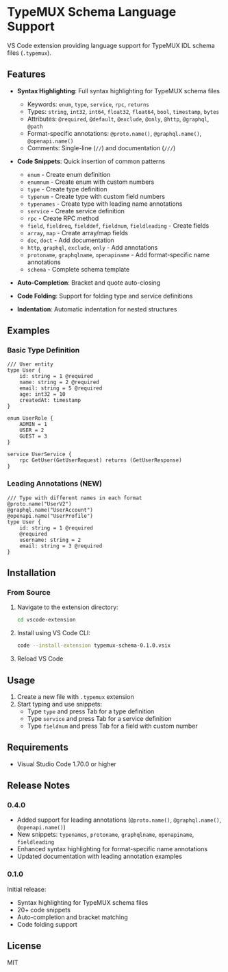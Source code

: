 # TypeMUX Schema Language Support

VS Code extension providing language support for TypeMUX IDL schema files (`.typemux`).

## Features

- **Syntax Highlighting**: Full syntax highlighting for TypeMUX schema files
  - Keywords: `enum`, `type`, `service`, `rpc`, `returns`
  - Types: `string`, `int32`, `int64`, `float32`, `float64`, `bool`, `timestamp`, `bytes`
  - Attributes: `@required`, `@default`, `@exclude`, `@only`, `@http`, `@graphql`, `@path`
  - Format-specific annotations: `@proto.name()`, `@graphql.name()`, `@openapi.name()`
  - Comments: Single-line (`//`) and documentation (`///`)

- **Code Snippets**: Quick insertion of common patterns
  - `enum` - Create enum definition
  - `enumnum` - Create enum with custom numbers
  - `type` - Create type definition
  - `typenum` - Create type with custom field numbers
  - `typenames` - Create type with leading name annotations
  - `service` - Create service definition
  - `rpc` - Create RPC method
  - `field`, `fieldreq`, `fielddef`, `fieldnum`, `fieldleading` - Create fields
  - `array`, `map` - Create array/map fields
  - `doc`, `doct` - Add documentation
  - `http`, `graphql`, `exclude`, `only` - Add annotations
  - `protoname`, `graphqlname`, `openapiname` - Add format-specific name annotations
  - `schema` - Complete schema template

- **Auto-Completion**: Bracket and quote auto-closing
- **Code Folding**: Support for folding type and service definitions
- **Indentation**: Automatic indentation for nested structures

## Examples

### Basic Type Definition

```typemux
/// User entity
type User {
    id: string = 1 @required
    name: string = 2 @required
    email: string = 5 @required
    age: int32 = 10
    createdAt: timestamp
}

enum UserRole {
    ADMIN = 1
    USER = 2
    GUEST = 3
}

service UserService {
    rpc GetUser(GetUserRequest) returns (GetUserResponse)
}
```

### Leading Annotations (NEW)

```typemux
/// Type with different names in each format
@proto.name("UserV2")
@graphql.name("UserAccount")
@openapi.name("UserProfile")
type User {
    id: string = 1 @required
    @required
    username: string = 2
    email: string = 3 @required
}
```

## Installation

### From Source

1. Navigate to the extension directory:
   ```bash
   cd vscode-extension
   ```

2. Install using VS Code CLI:
   ```bash
   code --install-extension typemux-schema-0.1.0.vsix
   ```

3. Reload VS Code

## Usage

1. Create a new file with `.typemux` extension
2. Start typing and use snippets:
   - Type `type` and press Tab for a type definition
   - Type `service` and press Tab for a service definition
   - Type `fieldnum` and press Tab for a field with custom number

## Requirements

- Visual Studio Code 1.70.0 or higher

## Release Notes

### 0.4.0

- Added support for leading annotations (`@proto.name()`, `@graphql.name()`, `@openapi.name()`)
- New snippets: `typenames`, `protoname`, `graphqlname`, `openapiname`, `fieldleading`
- Enhanced syntax highlighting for format-specific name annotations
- Updated documentation with leading annotation examples

### 0.1.0

Initial release:
- Syntax highlighting for TypeMUX schema files
- 20+ code snippets
- Auto-completion and bracket matching
- Code folding support

## License

MIT
